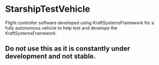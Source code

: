 # StarshipTestVehicle
Flight controller software developed using KraftSystemsFramework for a fully autonomous vehicle to help test and develope the KraftSystemsFramework.

## Do not use this as it is constantly under development and not stable.
